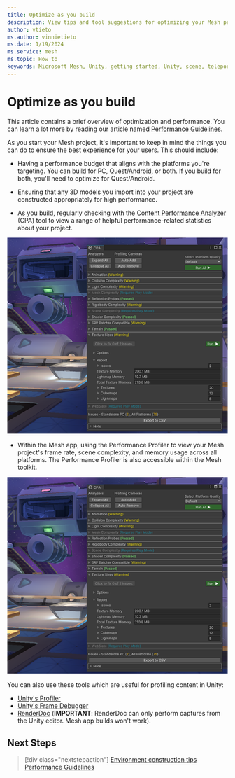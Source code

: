 ```yaml
---
title: Optimize as you build
description: View tips and tool suggestions for optimizing your Mesh project as you build it.
author: vtieto
ms.author: vinnietieto
ms.date: 1/19/2024
ms.service: mesh
ms.topic: How to
keywords: Microsoft Mesh, Unity, getting started, Unity, scene, teleportation, navmesh, travel point, travelgroup, player movement
---
```


# Optimize as you build

This article contains a brief overview of optimization and performance. You can learn a lot more by reading our article named [Performance Guidelines](../debug-and-optimize-performance/performance-guidelines.md).

As you start your Mesh project, it's important to keep in mind the things you can do to ensure the best experience  for your users. This should include:

- Having a performance budget that aligns with the platforms you're targeting. You can build for PC, Quest/Android, or both. If you build for both, you'll need to optimize for Quest/Android.

- Ensuring that any 3D models you import into your project are constructed appropriately for high performance.

- As you build, regularly checking with the [Content Performance Analyzer](../debug-and-optimize-performance/cpa.md) (CPA) tool to view a range of helpful performance-related statistics about your project.

![A screenshot of the Content Performance Analyzer tool.](../../media/build-your-basic-environment/005-cpa-analyzer-with-background.png)

- Within the Mesh app, using the Performance Profiler to view your Mesh project's frame rate, scene complexity, and memory usage across all platforms. The Performance Profiler is also accessible within the Mesh toolkit.

![A screenshot of the Performance Profiler.](../../media/build-your-basic-environment/005-cpa-analyzer-with-background.png)

You can also use these tools which are useful for profiling content in Unity:

- [Unity's Profiler](https://docs.unity3d.com/Manual/Profiler.html)
- [Unity's Frame Debugger](https://docs.unity3d.com/Manual/FrameDebugger.html)
- [RenderDoc](https://docs.unity3d.com/Manual/RenderDocIntegration.html) (**IMPORTANT**: RenderDoc can only perform captures from the Unity editor. Mesh app builds won't work).

## Next Steps

> [!div class="nextstepaction"]
> [Environment construction tips](./environment-construction-tips.md)
> [Performance Guidelines](../debug-and-optimize-performance/performance-guidelines.md)

